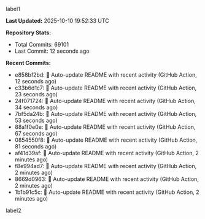 
label1 
<!-- ACTIVITY_START -->
**Last Updated:** 2025-10-10 19:52:33 UTC

**Repository Stats:**
- Total Commits: 69101
- Last Commit: 12 seconds ago

**Recent Commits:**
- e858bf2bd: 🤖 Auto-update README with recent activity (GitHub Action, 12 seconds ago)
- c33b6d1c7: 🤖 Auto-update README with recent activity (GitHub Action, 23 seconds ago)
- 24f071724: 🤖 Auto-update README with recent activity (GitHub Action, 34 seconds ago)
- 7bf5da24b: 🤖 Auto-update README with recent activity (GitHub Action, 53 seconds ago)
- 88a1f0e0e: 🤖 Auto-update README with recent activity (GitHub Action, 67 seconds ago)
- 0854550f8: 🤖 Auto-update README with recent activity (GitHub Action, 81 seconds ago)
- af41d39af: 🤖 Auto-update README with recent activity (GitHub Action, 2 minutes ago)
- f8e994ad7: 🤖 Auto-update README with recent activity (GitHub Action, 2 minutes ago)
- 8669d0963: 🤖 Auto-update README with recent activity (GitHub Action, 2 minutes ago)
- 1b1b91c5c: 🤖 Auto-update README with recent activity (GitHub Action, 2 minutes ago)
<!-- ACTIVITY_END -->

label2

